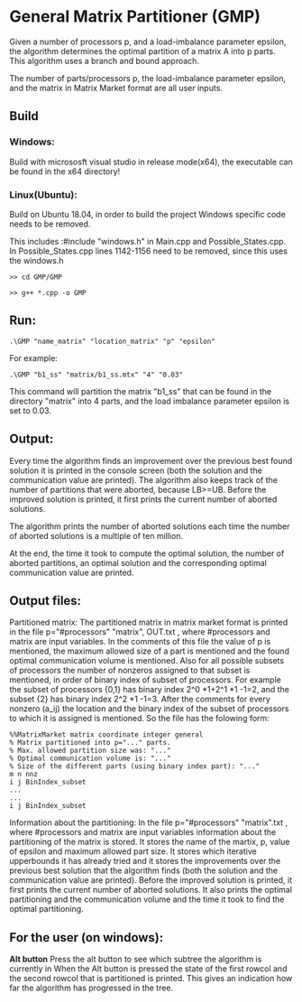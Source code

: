 # General Matrix Partitioner (GMP)

Given a number of processors p, and a load-imbalance parameter epsilon, the algorithm determines
the optimal partition of a matrix A into p parts. This algorithm uses a branch and bound approach.

The number of parts/processors p, the load-imbalance parameter epsilon,
and the matrix in Matrix Market format are all user inputs.

## Build

### Windows:
Build with micrososft visual studio in release mode(x64), the executable can be found in the x64 directory!

### Linux(Ubuntu):
Build on Ubuntu 18.04, in order to build the project Windows specific code needs to be removed. 

This includes :#include "windows.h" in Main.cpp and Possible_States.cpp. 
In Possible_States.cpp lines 1142-1156 need to be removed, since this uses the windows.h

```
>> cd GMP/GMP

>> g++ *.cpp -o GMP
```
   


## Run:

```
.\GMP "name_matrix" "location_matrix" "p" "epsilon"
```

For example:
```
.\GMP "b1_ss" "matrix/b1_ss.mtx" "4" "0.03"
```
This command will partition the matrix "b1_ss" that can be found in the directory "matrix" into 4 parts, 
and the load imbalance parameter epsilon is set to 0.03.

## Output:

Every time the algorithm finds an improvement over the previous best found solution 
it is printed in the console screen (both the solution and the communication value are printed).
The algorithm also keeps track of the number of partitions that were aborted, because LB>=UB.
Before the improved solution is printed, it first prints the current number of aborted solutions.

The algorithm prints the number of aborted solutions 
each time the number of aborted solutions is a multiple of ten million.

At the end, the time it took to compute the optimal solution, the number of aborted partitions,
an optimal solution and the corresponding optimal communication value are printed.


## Output files:

Partitioned matrix:
The partitioned matrix in matrix market format is printed in the file p="#processors" "matrix", OUT.txt , where #processors and matrix are input variables.
In the comments of this file the value of p is mentioned, the maximum allowed size of a part is mentioned and the found optimal communication volume is mentioned.
Also for all possible subsets of processors the number of nonzeros assigned to that subset is mentioned, in order of binary index of subset of processors.
For example the subset of processors {0,1} has binary index 2^0 *1+2^1 *1 -1=2, and the subset {2} has binary index 2^2 *1 -1=3.
After the comments for every nonzero (a_ij) the location and  the binary index of the subset of processors to which it is assigned is mentioned.
So the file has the folowing form:

```
%%MatrixMarket matrix coordinate integer general
% Matrix partitioned into p="..." parts.
% Max. allowed partition size was: "..." 
% Optimal communication volume is: "..."
% Size of the different parts (using binary index part): "..."
m n nnz
i j BinIndex_subset
...
...
i j BinIndex_subset
```

Information about the partitioning:
In the file  p="#processors" "matrix".txt , where #processors and matrix are input variables information about the partitioning of the matrix is stored.
It stores the name of the martix, p, value of epsilon and maximum allowed part size. It stores which iterative upperbounds it has already tried and
it stores the improvements over the previous best solution that the algorithm finds (both the solution and the communication value are printed).
Before the improved solution is printed, it first prints the current number of aborted solutions.
It also prints the optimal partitioning and the communication volume and the time it took to find the optimal partitioning.


## For the user (on windows):

**Alt button**
	    Press the alt button to see which subtree the algorithm is currently in
	    When the Alt button is pressed the state of the first rowcol and the second rowcol that is
 	    partitioned is printed. This gives an indication how far the algorithm has progressed in the tree.


